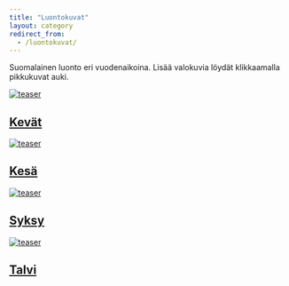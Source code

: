 ```yaml
---
title: "Luontokuvat"
layout: category
redirect_from:
  - /luontokuvat/
---
```


Suomalainen luonto eri vuodenaikoina. Lisää valokuvia löydät klikkaamalla pikkukuvat auki.

<div class="tiles">
	<article class="tile" itemscope="" itemtype="http://schema.org/Article">
		<a href="/valokuvaus/luontokuvat/kevat/" title="Kevät" class="post-teaser"><img src="https://dl.dropboxusercontent.com/sh/ea1wtnz7z734o12/AABWmhCmaqgr1D4TbQUS047Ia/luontokuvat/kev%C3%A4t/DS14212-245px.jpg" alt="teaser" itemprop="image"></a>
		<h2 class="post-title" itemprop="name"><a href="/valokuvaus/luontokuvat/kevat/">Kevät</a></h2>
		<p class="post-excerpt" itemprop="description"></p>
	</article>
	<article class="tile" itemscope="" itemtype="http://schema.org/Article">
		<a href="/valokuvaus/luontokuvat/kesa/" title="Kesä" class="post-teaser"><img src="https://dl.dropboxusercontent.com/sh/ea1wtnz7z734o12/AAAbnHeEkuZKblJP-ka5ZJjWa/luontokuvat/kes%C3%A4/5/DS23699-245px.jpg" alt="teaser" itemprop="image"></a>
		<h2 class="post-title" itemprop="name"><a href="/valokuvaus/luontokuvat/kesa/">Kesä</a></h2>
		<p class="post-excerpt" itemprop="description"></p>
	</article>
	<article class="tile" itemscope="" itemtype="http://schema.org/Article">
		<a href="/valokuvaus/luontokuvat/syksy/" title="Syksy" class="post-teaser"><img src="https://dl.dropboxusercontent.com/sh/ea1wtnz7z734o12/AADeJoDbEfmlxeTUOzXh1k3Pa/luontokuvat/syksy/2/DS31888-245px.jpg" alt="teaser" itemprop="image"></a>
		<h2 class="post-title" itemprop="name"><a href="/valokuvaus/luontokuvat/syksy/">Syksy</a></h2>
		<p class="post-excerpt" itemprop="description"></p>
	</article>
	<article class="tile" itemscope="" itemtype="http://schema.org/Article">
		<a href="/valokuvaus/luontokuvat/talvi/" title="Talvi" class="post-teaser"><img src="https://dl.dropboxusercontent.com/sh/ea1wtnz7z734o12/AAAuL25AgRtXiNz3-D0mxnJ6a/luontokuvat/talvi/DSC24163-245px.jpg" alt="teaser" itemprop="image"></a>
		<h2 class="post-title" itemprop="name"><a href="/valokuvaus/luontokuvat/talvi/">Talvi</a></h2>
		<p class="post-excerpt" itemprop="description"></p>
	</article>
</div>
